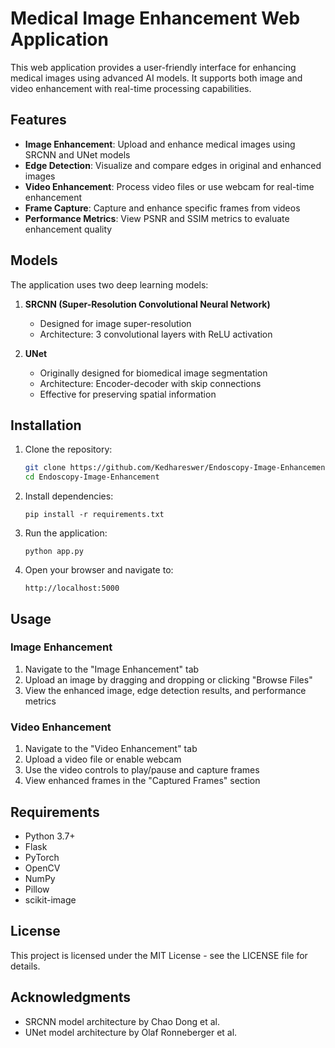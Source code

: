 # Medical Image Enhancement Web Application

This web application provides a user-friendly interface for enhancing medical images using advanced AI models. It supports both image and video enhancement with real-time processing capabilities.

## Features

- **Image Enhancement**: Upload and enhance medical images using SRCNN and UNet models
- **Edge Detection**: Visualize and compare edges in original and enhanced images
- **Video Enhancement**: Process video files or use webcam for real-time enhancement
- **Frame Capture**: Capture and enhance specific frames from videos
- **Performance Metrics**: View PSNR and SSIM metrics to evaluate enhancement quality

## Models

The application uses two deep learning models:

1. **SRCNN (Super-Resolution Convolutional Neural Network)**
   - Designed for image super-resolution
   - Architecture: 3 convolutional layers with ReLU activation

2. **UNet**
   - Originally designed for biomedical image segmentation
   - Architecture: Encoder-decoder with skip connections
   - Effective for preserving spatial information

## Installation

1. Clone the repository:
   ```bash
   git clone https://github.com/Kedhareswer/Endoscopy-Image-Enhancement.git
   cd Endoscopy-Image-Enhancement
   ```

2. Install dependencies:
   ```
   pip install -r requirements.txt
   ```

3. Run the application:
   ```
   python app.py
   ```

4. Open your browser and navigate to:
   ```
   http://localhost:5000
   ```

## Usage

### Image Enhancement

1. Navigate to the "Image Enhancement" tab
2. Upload an image by dragging and dropping or clicking "Browse Files"
3. View the enhanced image, edge detection results, and performance metrics

### Video Enhancement

1. Navigate to the "Video Enhancement" tab
2. Upload a video file or enable webcam
3. Use the video controls to play/pause and capture frames
4. View enhanced frames in the "Captured Frames" section

## Requirements

- Python 3.7+
- Flask
- PyTorch
- OpenCV
- NumPy
- Pillow
- scikit-image

## License

This project is licensed under the MIT License - see the LICENSE file for details.

## Acknowledgments

- SRCNN model architecture by Chao Dong et al.
- UNet model architecture by Olaf Ronneberger et al.